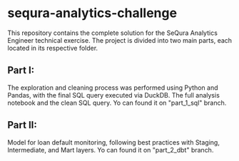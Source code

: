 # sequra-analytics-challenge

This repository contains the complete solution for the SeQura Analytics Engineer technical exercise. The project is divided into two main parts, each located in its respective folder.

## Part I: 
The exploration and cleaning process was performed using Python and Pandas, with the final SQL query executed via DuckDB. The full analysis notebook and the clean SQL query.
Yo can found it on "part_1_sql" branch.

## Part II: 
Model for loan default monitoring, following best practices with Staging, Intermediate, and Mart layers.
Yo can found it on "part_2_dbt" branch.

